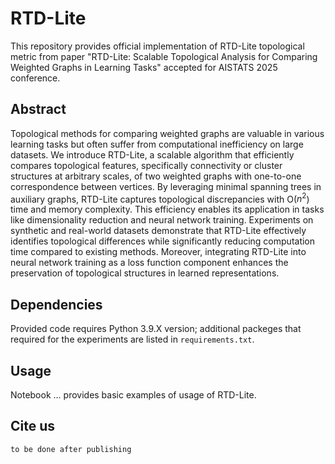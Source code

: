 # RTD-Lite
 This repository provides official implementation of RTD-Lite topological metric from paper "RTD-Lite: Scalable Topological Analysis for Comparing Weighted Graphs in Learning Tasks" accepted for AISTATS 2025 conference. 


## Abstract

Topological methods for comparing weighted graphs are valuable in various learning tasks but often suffer from computational inefficiency on large datasets. We introduce $\mbox{RTD-Lite}$, a scalable algorithm that efficiently compares topological features, specifically connectivity or cluster structures at arbitrary scales, of two weighted graphs with one-to-one correspondence between vertices. By leveraging minimal spanning trees in auxiliary graphs, RTD-Lite captures topological discrepancies with O($n^2$) time and memory complexity. This efficiency enables its application in tasks like dimensionality reduction and neural network training. Experiments on synthetic and real-world datasets demonstrate that $\mbox{RTD-Lite}$ effectively identifies topological differences while significantly reducing computation time compared to existing methods. Moreover, integrating RTD-Lite into neural network training as a loss function component enhances the preservation of topological structures in learned representations.

## Dependencies

Provided code requires Python 3.9.X version; additional packeges that required for the experiments are listed in `requirements.txt`.

## Usage

Notebook ... provides basic examples of usage of RTD-Lite.

## Cite us

```
to be done after publishing
```
